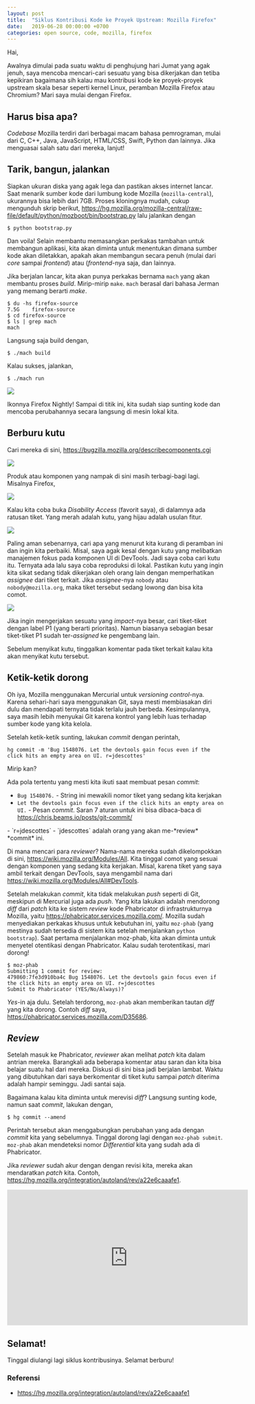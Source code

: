 ```yaml
---
layout: post
title:  "Siklus Kontribusi Kode ke Proyek Upstream: Mozilla Firefox"
date:   2019-06-28 00:00:00 +0700
categories: open source, code, mozilla, firefox
---
```


Hai,

Awalnya dimulai pada suatu waktu di penghujung hari Jumat yang agak jenuh, saya mencoba mencari-cari sesuatu yang bisa dikerjakan dan tetiba kepikiran bagaimana sih kalau mau kontribusi kode ke proyek-proyek upstream skala besar seperti kernel Linux, peramban Mozilla Firefox atau Chromium? Mari saya mulai dengan Firefox.

## Harus bisa apa?

*Codebase* Mozilla terdiri dari berbagai macam bahasa pemrograman, mulai dari C, C++, Java, JavaScript, HTML/CSS, Swift, Python dan lainnya. Jika menguasai salah satu dari mereka, lanjut!

##  Tarik, bangun, jalankan

Siapkan ukuran diska yang agak lega dan pastikan akses internet lancar. Saat menarik sumber kode dari lumbung kode Mozilla (`mozilla-central`), ukurannya bisa lebih dari 7GB. Proses kloningnya mudah, cukup mengunduh skrip berikut, <a href="https://hg.mozilla.org/mozilla-central/raw-file/default/python/mozboot/bin/bootstrap.py">https://hg.mozilla.org/mozilla-central/raw-file/default/python/mozboot/bin/bootstrap.py</a> lalu jalankan dengan 

```
$ python bootstrap.py
```

Dan voila! Selain membantu memasangkan perkakas tambahan untuk membangun aplikasi, kita akan diminta untuk menentukan dimana sumber kode akan diletakkan, apakah akan membangun secara penuh (mulai dari *core* sampai *frontend*) atau (*frontend*-nya saja, dan lainnya.

Jika berjalan lancar, kita akan punya perkakas bernama `mach` yang akan membantu proses *build*. Mirip-mirip `make`. `mach` berasal dari bahasa Jerman yang memang berarti *make*.

```
$ du -hs firefox-source
7.5G	firefox-source
$ cd firefox-source
$ ls | grep mach
mach
```

Langsung saja build dengan,


```
$ ./mach build
```

Kalau sukses, jalankan,

```
$ ./mach run
```

<img src="/assets/Screenshot from 2019-06-28 21-42-54.png">

Ikonnya Firefox Nightly! Sampai di titik ini, kita sudah siap sunting kode dan mencoba perubahannya secara langsung di mesin lokal kita.

## Berburu kutu

Cari mereka di sini, <a href="https://bugzilla.mozilla.org/describecomponents.cgi">https://bugzilla.mozilla.org/describecomponents.cgi</a>

<img src="/assets/Screenshot from 2019-06-28 21-00-43.png">

Produk atau komponen yang nampak di sini masih terbagi-bagi lagi. Misalnya Firefox,

<img src="/assets/Screenshot from 2019-06-28 21-05-28.png">

Kalau kita coba buka *Disability Access* (favorit saya), di dalamnya ada ratusan tiket. Yang merah adalah kutu, yang hijau adalah usulan fitur.

<img src="/assets/Screenshot from 2019-06-28 21-07-41.png">

Paling aman sebenarnya, cari apa yang menurut kita kurang di peramban ini dan ingin kita perbaiki. Misal, saya agak kesal dengan kutu yang melibatkan manajemen fokus pada komponen UI di DevTools. Jadi saya coba cari kutu itu. Ternyata ada lalu saya coba reproduksi di lokal. Pastikan kutu yang ingin kita sikat sedang tidak dikerjakan oleh orang lain dengan memperhatikan *assignee* dari tiket terkait. Jika *assignee*-nya `nobody` atau `nobody@mozilla.org`, maka tiket tersebut sedang lowong dan bisa kita comot.

<img src="/assets/Screenshot from 2019-06-28 21-19-07.png">

Jika ingin mengerjakan sesuatu yang *impact*-nya besar, cari tiket-tiket dengan label P1 (yang berarti prioritas). Namun biasanya sebagian besar tiket-tiket P1 sudah ter-*assigned* ke pengembang lain.

Sebelum menyikat kutu, tinggalkan komentar pada tiket terkait kalau kita akan menyikat kutu tersebut.

## Ketik-ketik dorong

Oh iya, Mozilla menggunakan Mercurial untuk *versioning control*-nya. Karena sehari-hari saya menggunakan Git, saya mesti membiasakan diri dulu dan mendapati ternyata tidak terlalu jauh berbeda. Kesimpulannya, saya masih lebih menyukai Git karena kontrol yang lebih luas terhadap sumber kode yang kita kelola.

Setelah ketik-ketik sunting, lakukan *commit* dengan perintah,

```
hg commit -m 'Bug 1548076. Let the devtools gain focus even if the click hits an empty area on UI. r=jdescottes'
```

Mirip kan?

Ada pola tertentu yang mesti kita ikuti saat membuat pesan *commit*:

- `Bug 1548076.` - String ini mewakili nomor tiket yang sedang kita kerjakan
- `Let the devtools gain focus even if the click hits an empty area on UI.` - Pesan *commit*. Saran 7 aturan untuk ini bisa dibaca-baca di <a href="https://chris.beams.io/posts/git-commit/">https://chris.beams.io/posts/git-commit/
</a>
- `r=jdescottes` - `jdescottes` adalah orang yang akan me-*review* *commit* ini.

Di mana mencari para *reviewer*? Nama-nama mereka sudah dikelompokkan di sini, <a href="https://wiki.mozilla.org/Modules/All">https://wiki.mozilla.org/Modules/All</a>. Kita tinggal comot yang sesuai dengan komponen yang sedang kita kerjakan. Misal, karena tiket yang saya ambil terkait dengan DevTools, saya mengambil nama dari <a href="https://wiki.mozilla.org/Modules/All#DevTools">https://wiki.mozilla.org/Modules/All#DevTools</a>.

Setelah melakukan *commit*, kita tidak melakukan *push* seperti di Git, meskipun di Mercurial juga ada *push*. Yang kita lakukan adalah mendorong *diff* dari *patch* kita ke sistem *review* kode Phabricator di infrastrukturnya Mozilla, yaitu <a href="https://phabricator.services.mozilla.com/">https://phabricator.services.mozilla.com/</a>. Mozilla sudah menyediakan perkakas khusus untuk kebutuhan ini, yaitu `moz-phab` (yang mestinya sudah tersedia di sistem kita setelah menjalankan `python bootstrap`). Saat pertama menjalankan moz-phab, kita akan diminta untuk menyetel otentikasi dengan Phabricator. Kalau sudah terotentikasi, mari dorong!

```
$ moz-phab
Submitting 1 commit for review:
479860:7fe3d910ba4c Bug 1548076. Let the devtools gain focus even if the click hits an empty area on UI. r=jdescottes
Submit to Phabricator (YES/No/Always)?
```

*Yes*-in aja dulu. Setelah terdorong, `moz-phab` akan memberikan tautan *diff* yang kita dorong. Contoh *diff* saya, <a href="https://phabricator.services.mozilla.com/D35686">https://phabricator.services.mozilla.com/D35686</a>.

## *Review*

Setelah masuk ke Phabricator, *reviewer* akan melihat *patch* kita dalam antrian mereka. Barangkali ada beberapa komentar atau saran dan kita bisa belajar suatu hal dari mereka. Diskusi di sini bisa jadi berjalan lambat. Waktu yang dibutuhkan dari saya berkomentar di tiket kutu sampai *patch* diterima adalah hampir seminggu. Jadi santai saja.

Bagaimana kalau kita diminta untuk merevisi *diff*? Langsung sunting kode, namun saat *commit*, lakukan dengan,

```
$ hg commit --amend
```

Perintah tersebut akan menggabungkan perubahan yang ada dengan *commit* kita yang sebelumnya. Tinggal dorong lagi dengan `moz-phab submit`. `moz-phab` akan mendeteksi nomor *Differential* kita yang sudah ada di Phabricator.

Jika *reviewer* sudah akur dengan dengan revisi kita, mereka akan mendaratkan *patch* kita. Contoh, <a href="https://hg.mozilla.org/integration/autoland/rev/a22e6caaafe1">https://hg.mozilla.org/integration/autoland/rev/a22e6caaafe1</a>.

<iframe width="560" height="315" src="https://www.youtube-nocookie.com/embed/Co_OLl4zlYA?controls=0&amp;start=58" frameborder="0" allow="accelerometer; autoplay; encrypted-media; gyroscope; picture-in-picture" allowfullscreen></iframe>

## Selamat!

Tinggal diulangi lagi siklus kontribusinya. Selamat berburu!


### Referensi

- <a href="https://wiki.mozilla.org/Contribute">https://hg.mozilla.org/integration/autoland/rev/a22e6caaafe1</a>

